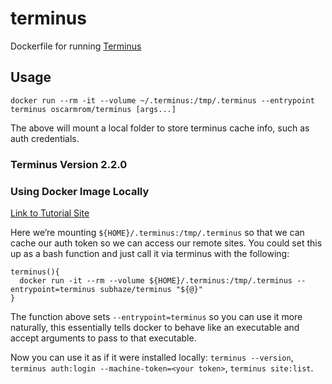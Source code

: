 # terminus

Dockerfile for running [Terminus](https://pantheon.io/docs/terminus/)

## Usage

`docker run --rm -it --volume ~/.terminus:/tmp/.terminus --entrypoint terminus oscarmrom/terminus [args...]`

The above will mount a local folder to store terminus cache info, such as auth credentials.

### Terminus Version 2.2.0

### Using Docker Image Locally

[Link to Tutorial Site](https://useless.today/pantheon-terminus-docker/)

Here we’re mounting `${HOME}/.terminus:/tmp/.terminus` so that we can cache our auth token so we can access our remote sites. You could set this up as a bash function and just call it via terminus with the following:

```
terminus(){
  docker run -it --rm --volume ${HOME}/.terminus:/tmp/.terminus --entrypoint=terminus subhaze/terminus "${@}"
}
```

The function above sets `--entrypoint=terminus` so you can use it more naturally, this essentially tells docker to behave like an executable and accept arguments to pass to that executable.

Now you can use it as if it were installed locally: `terminus --version`, `terminus auth:login --machine-token=<your token>`, `terminus site:list`.

